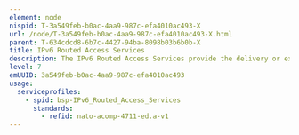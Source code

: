 ```yaml
---
element: node
nispid: T-3a549feb-b0ac-4aa9-987c-efa4010ac493-X
url: /node/T-3a549feb-b0ac-4aa9-987c-efa4010ac493-X.html
parent: T-634cdcd8-6b7c-4427-94ba-8098b03b6b0b-X
title: IPv6 Routed Access Services
description: The IPv6 Routed Access Services provide the delivery or exchange of IP version 6 packets, subject to dynamic, destination-based routing, based on different routing protocols (each protocol is associated to a Service Type, i.e. an implementation option). The user’s IP v6 address range is assigned by the provider of the Access Service. Each routing protocol is associated to a service type (i.e. an implementation option for the provider). Examples of IPv6 Routed Access Services implementation options are Static routing, Link-state Unicast routing (e.g. RIP, EIGRP), Distance-vector Unicast routing (OSPF), Path-vector Unicast routing (BGP), Policy-based Unicast routing (PBR), Multicast routing, and Mobile Ad-hoc Networking (MANET, e.g. OLSR-based).
level: 7
emUUID: 3a549feb-b0ac-4aa9-987c-efa4010ac493
usage:
  serviceprofiles:
    - spid: bsp-IPv6_Routed_Access_Services
      standards:
        - refid: nato-acomp-4711-ed.a-v1
---
```

